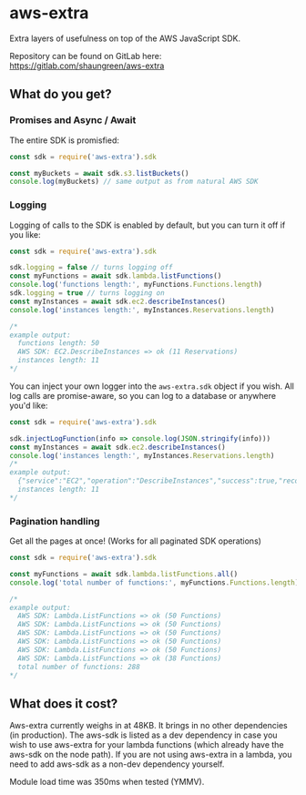 # aws-extra

Extra layers of usefulness on top of the AWS JavaScript SDK.

Repository can be found on GitLab here: https://gitlab.com/shaungreen/aws-extra  

## What do you get?

### Promises and Async / Await
The entire SDK is promisfied:

~~~ javascript
const sdk = require('aws-extra').sdk

const myBuckets = await sdk.s3.listBuckets()
console.log(myBuckets) // same output as from natural AWS SDK
~~~

### Logging
Logging of calls to the SDK is enabled by default, but you can turn it off if you like:

~~~ javascript
const sdk = require('aws-extra').sdk

sdk.logging = false // turns logging off
const myFunctions = await sdk.lambda.listFunctions()
console.log('functions length:', myFunctions.Functions.length)
sdk.logging = true // turns logging on
const myInstances = await sdk.ec2.describeInstances()
console.log('instances length:', myInstances.Reservations.length)

/*
example output:
  functions length: 50
  AWS SDK: EC2.DescribeInstances => ok (11 Reservations)
  instances length: 11
*/   
~~~

You can inject your own logger into the `aws-extra.sdk` object if you wish.  All log calls are promise-aware, so you can log to a database or anywhere you'd like:

~~~ javascript
const sdk = require('aws-extra').sdk

sdk.injectLogFunction(info => console.log(JSON.stringify(info)))
const myInstances = await sdk.ec2.describeInstances()
console.log('instances length:', myInstances.Reservations.length)
/*
example output:
  {"service":"EC2","operation":"DescribeInstances","success":true,"recordType":"Reservations","recordCount":11}
  instances length: 11
*/
~~~

### Pagination handling
Get all the pages at once! (Works for all paginated SDK operations)

~~~ javascript
const sdk = require('aws-extra').sdk

const myFunctions = await sdk.lambda.listFunctions.all()
console.log('total number of functions:', myFunctions.Functions.length)

/*
example output:
  AWS SDK: Lambda.ListFunctions => ok (50 Functions)
  AWS SDK: Lambda.ListFunctions => ok (50 Functions)
  AWS SDK: Lambda.ListFunctions => ok (50 Functions)
  AWS SDK: Lambda.ListFunctions => ok (50 Functions)
  AWS SDK: Lambda.ListFunctions => ok (50 Functions)
  AWS SDK: Lambda.ListFunctions => ok (38 Functions)
  total number of functions: 288
*/
~~~

## What does it cost?
Aws-extra currently weighs in at 48KB.  It brings in no other dependencies (in production).  The aws-sdk is listed as a dev dependency in case you wish to use aws-extra for your lambda functions (which already have the aws-sdk on the node path).  If you are not using aws-extra in a lambda, you need to add aws-sdk as a non-dev dependency yourself.

Module load time was 350ms when tested (YMMV).
